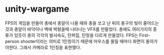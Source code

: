# unity-wargame
FPS의 게임을 만들어 총에서 총알이 나올 때와 총을 쏘고 난 뒤의 총구의 빛이 줄어드는 것과 총알이 바닥이나 벽에 박혔을때 나타나는 VFX를 만들었다.
총에도 여러가지의 종류가 있듯이 총의 각각의 발사속도, 탄퍼짐, 탄창을 다르게 만들었다.
FPS는 First-person shooter이라는 의미로 1인칭이기 때문에 마우스를 돌릴 때마다 화면이 돌아가야한다. 그래서 카메라로 1인칭을 표현했다.
